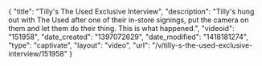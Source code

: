 {
    "title": "Tilly's The Used Exclusive Interview",
    "description": "Tilly's hung out with The Used after one of their in-store signings, put the camera on them and let them do their thing. This is what happened.",
    "videoid": "151958",
    "date_created": "1397072629",
    "date_modified": "1418181274",
    "type": "captivate",
    "layout": "video",
    "url": "\/v\/tilly-s-the-used-exclusive-interview\/151958"
}
